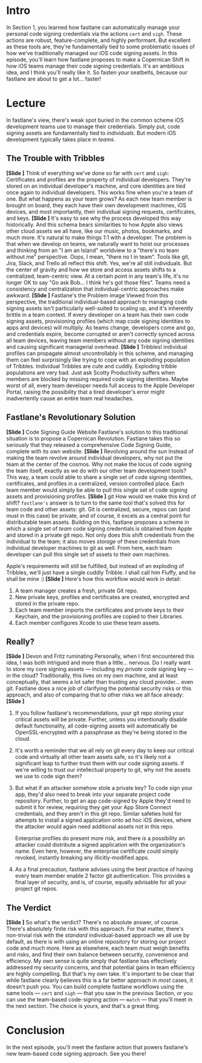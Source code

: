 # Intro
In Section 1, you learned how fastlane can automatically manage your personal code signing credentials via the actions `cert` and `sigh`. These actions are robust, feature-complete, and highly performant. But excellent as these tools are, they're fundamentally tied to some problematic issues of how we've traditionally managed our iOS code signing assets. 
In this episode, you'll learn how fastlane proposes to make a Copernican Shift in how iOS teams manage their code signing credentials. It's an ambitious idea, and I think you'll really like it. So fasten your seatbelts, because our fastlane are about to get a lot… faster!
# Lecture
In fastlane's view, there's weak spot buried in the common scheme iOS development teams use to manage their credentials. Simply put, code signing assets are fundamentally tied to *individuals*. But modern iOS development typically takes place in *teams*. 
## The Trouble with Tribbles
**[Slide ]** 
Think of everything we've done so far with `cert` and `sigh`: Certificates and profiles are the property of individual developers. They're stored on an individual developer's machine, and core identities are tied once again to individual developers.
This works fine when you're a team of one. But what happens as your team grows? 
As each new team member is brought on board, they each have their own development machines, iOS devices, and most importantly, their individual signing requests, certificates, and keys. 
**[Slide ]** 
It's easy to see why the process developed this way historically. And this schema bears similarities to how Apple also views other cloud assets we all have, like our music, photos, bookmarks, and much more. It's natural to make things 1:1 with a developer.
The problem is that when we develop on teams, we naturally want to hoist our processes and thinking from an "I am an Island" worldview to a "there's no team without me" perspective. Oops, I mean, "there no I in team". 
Tools like git, Jira, Slack, and Trello all reflect this shift. Yes, we're all still individuals. But the center of gravity and how we store and access assets shifts to a centralized, team-centric view. At a certain point in any team's life, it's no longer OK to say "Go ask Bob… I think he's got those files". Teams need a consistency and centralization that individual-centric approaches make awkward.
**[Slide ]** Fastlane's the Problem image
Viewed from this perspective, the traditional individual-based approach to managing code signing assets isn't particularly well-suited to scaling up, and it's inherently brittle in a team context. 
If every developer on a team has their own code signing assets, provisioning profiles (which map code signing identities to apps and devices) will multiply. As teams change, developers come and go, and credentials expire, become corrupted or aren't correctly synced across all team devices, leaving team members without any code signing identities and causing significant managerial overhead. 
**[Slide ]** Tribbles!
individual profiles can propagate almost uncontrollably in this scheme, and managing them can feel surprisingly like trying to cope with an exploding population of Tribbles. Individual Tribbles are cute and cuddly. Exploding tribble populations are very bad. Just ask Scotty
Productivity suffers when members are blocked by missing required code signing identities. Maybe worst of all, every team developer needs full access to the Apple Developer Portal, raising the possibility that a tired developer's error might inadvertently cause an entire team real headaches.
## Fastlane's Revolutionary Solution
**[Slide ]** Code Signing Guide Website
Fastlane's solution to this traditional situation is to propose a Copernican Revolution. Fastlane takes this so seriously that they released a comprehensive Code Signing Guide, complete with its own website.
**[Slide ]** Revolving around the sun
Instead of making the team revolve around individual developers, why not put the team at the center of the cosmos. Why not make the locus of code signing the team itself, exactly as we do with our other team development tools? This way, a team could able to share a single set of code signing identities, certificates, and profiles in a centralized, version controlled place. Each team member would simply be able to pull this single set of code signing assets and provisioning profiles. 
**[Slide ]** git
How would we make this kind of shift? `fastlane's`  answer is to turn to the same tool that's solved this for team code and other assets: git. Git is centralized, secure, repos can (and must in this case) be private, and of course, it excels as a central point for distributable team assets.
Building on this, fastlane proposes a scheme in which a single set of *team* code signing credentials is obtained from Apple and stored in a private git repo. Not only does this shift credentials from the individual to the team; it also moves *storage* of these credentials from individual developer machines to git as well. From here, each team developer can pull this single set of assets to their own machines. 

Apple's requirements will still be fulfilled, but instead of an exploding of Tribbles, we'll just have a single cuddly Tribble. I shall call him Fluffy, and he shall be mine :)
**[Slide ]** 
Here's how this workflow would work in detail:
1. A team manager creates a fresh, private Git repo.
2. New private keys, profiles and certificates are created, encrypted  and stored in the private repo. 
3. Each team member imports the certificates and private keys to their Keychain, and the provisioning profiles are copied to their Libraries.
4. Each member configures Xcode to use these team assets.
## Really?
**[Slide ]** Devon and Fritz ruminating
Personally, when I first encountered this idea, I was both intrigued and more than a little… nervous. Do I really want to store my core signing assets — including my *private* code signing key — in the cloud? Traditionally, this lives on my own machine, and at least conceptually, that seems a lot safer than trusting any cloud provider… even git.
Fastlane does a nice job of clarifying the potential security risks or this approach, and also of comparing that to other risks we all face already:
**[Slide ]** 
1. If you follow fastlane's recommendations, your git repo storing your critical assets will be private. Further, unless you intentionally disable default functionality, all code-signing assets will automatically be OpenSSL-encrypted with a passphrase as they're being stored in the cloud. 
2. It's worth a reminder that we all rely on git every day to keep our critical code and virtually all other team assets safe, so it's likely not a significant leap to further trust them with our code signing assets. if we're willing to trust our intellectual property to git, why not the assets we use to code sign them?
2. But what if an attacker somehow stole a private key? To code sign your app, they'd also need to break into your separate project code repository. Further, to get an app code-signed by Apple they'd need to submit it for review, requiring they get your App Store Connect credentials, and they aren't in this git repo. Similar safeties hold for attempts to install a signed application onto ad hoc iOS devices, where the attacker would again need additional assets not in this repo.  
	  
	Enterprise profiles do present more risk, and there *is* a possibility an attacker could distribute a signed application with the organization's name. Even here, however, the enterprise certificate could simply revoked, instantly breaking any illicitly-modified apps.
3. As a final precaution, fastlane advises using the best practice of having every team member enable 2 factor git authentication. This provides a final layer of security, and is, of course, equally advisable for all your project git repos. 
## The Verdict
**[Slide ]** 
So what's the verdict?
There's no absolute answer, of course. There's absolutely finite risk with this approach. For that matter, there's non-trivial risk with the *standard* individual-based approach we all use by default, as there is with using an online repository for storing our project code and much more. Here as elsewhere, each team must weigh benefits and risks, and find their own balance between security, convenience and efficiency. 
My own sense is quite simply that fastlane has effectively addressed my security concerns, and that potential gains in team efficiency are highly compelling. 
But that's my own take. It's important to be clear that while fastlane clearly believes this is a far better approach in *most* cases, it doesn't push you. You can build complete fastlane workflows using the same tools — `cert` and `sigh` — that you saw in the previous Section, or you can use the team-based code-signing action — `match` — that you'll meet in the next section. The choice is yours, and that's a great thing.
# Conclusion
In the next episode, you'll meet the fastlane action that powers fastlane's new team-based code signing approach. See you there!